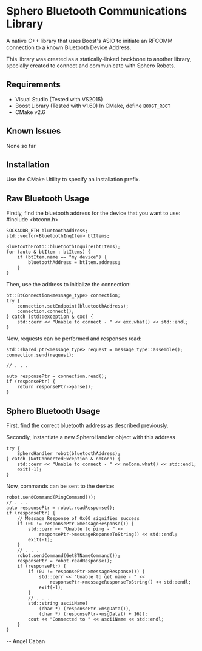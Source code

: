 Sphero Bluetooth Communications Library
====================================================

A native C++ library that uses Boost's ASIO to initiate an RFCOMM
connection to a known Bluetooth Device Address.

This library was created as a statically-linked backbone to
another library, specially created to connect and communicate
with Sphero Robots.


Requirements
------------

- Visual Studio (Tested with VS2015)
- Boost Library (Tested with v1.60)
  In CMake, define `BOOST_ROOT`
- CMake v2.6

Known Issues
------------

None so far

Installation
------------

Use the CMake Utility to specify an installation prefix.

Raw Bluetooth Usage
-------------------

Firstly, find the bluetooth address for the device that you want to use:
    #include <btconn.h>
    
    SOCKADDR_BTH bluetoothAddress;
    std::vector<BluetoothInqItem> btItems;

    BluetoothProto::bluetoothInquire(btItems);
    for (auto & btItem : btItems) {
        if (btItem.name == "my device") {
            bluetoothAddress = btItem.address;
        }
    }

Then, use the address to initialize the connection:

    bt::BtConnection<message_type> connection;
    try {
        connection.setEndpoint(bluetoothAddress);
        connection.connect();
    } catch (std::exception & exc) {
        std::cerr << "Unable to connect - " << exc.what() << std::endl;
    }

Now, requests can be performed and responses read:

    std::shared_ptr<message_type> request = message_type::assemble();
    connection.send(request);

    // . . .

    auto responsePtr = connection.read();
    if (responsePtr) {
        return responsePtr->parse();
    }


Sphero Bluetooth Usage
----------------------

First, find the correct bluetooth address as described previously.

Secondly, instantiate a new SpheroHandler object with this address

    try {
        SpheroHandler robot(bluetoothAddress);
    } catch (NotConnectedException & noConn) {
        std::cerr << "Unable to connect - " << noConn.what() << std::endl;
        exit(-1);
    }

Now, commands can be sent to the device:

    robot.sendCommand(PingCommand());
    // . . .
    auto responsePtr = robot.readResponse();
    if (responsePtr) {
        // Message Response of 0x00 signifies success
        if (0U != responsePtr->messageResponse()) {
            std::cerr << "Unable to ping - " <<
                responsePtr->messageReponseToString() << std::endl;
            exit(-1);
        }
        // . . .
        robot.sendCommand(GetBTNameCommand());
        responsePtr = robot.readResponse();
        if (responsePtr) {
            if (0U != responsePtr->messageResponse()) {
                std::cerr << "Unable to get name - " <<
                    responsePtr->messageResponseToString() << std::endl;
                exit(-1);
            }
            // . . .
            std::string asciiName(
                (char *) (responsePtr->msgData()),
                (char *) (responsePtr->msgData() + 16));
            cout << "Connected to " << asciiName << std::endl;
        }
    }

-- 
Angel Caban <acaban at mail dot angelcaban dot net> 

